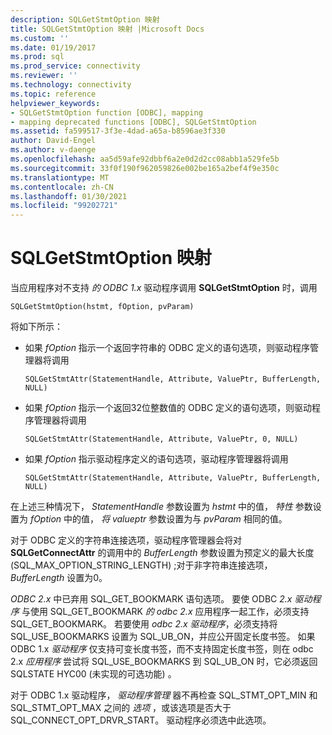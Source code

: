 ```yaml
---
description: SQLGetStmtOption 映射
title: SQLGetStmtOption 映射 |Microsoft Docs
ms.custom: ''
ms.date: 01/19/2017
ms.prod: sql
ms.prod_service: connectivity
ms.reviewer: ''
ms.technology: connectivity
ms.topic: reference
helpviewer_keywords:
- SQLGetStmtOption function [ODBC], mapping
- mapping deprecated functions [ODBC], SQLGetStmtOption
ms.assetid: fa599517-3f3e-4dad-a65a-b8596ae3f330
author: David-Engel
ms.author: v-daenge
ms.openlocfilehash: aa5d59afe92dbbf6a2e0d2d2cc08abb1a529fe5b
ms.sourcegitcommit: 33f0f190f962059826e002be165a2bef4f9e350c
ms.translationtype: MT
ms.contentlocale: zh-CN
ms.lasthandoff: 01/30/2021
ms.locfileid: "99202721"
---
```

# <a name="sqlgetstmtoption-mapping"></a>SQLGetStmtOption 映射
当应用程序对不支持 *的 ODBC 1.x* 驱动程序调用 **SQLGetStmtOption** 时，调用  
  
```  
SQLGetStmtOption(hstmt, fOption, pvParam)  
```  
  
 将如下所示：  
  
-   如果 *fOption* 指示一个返回字符串的 ODBC 定义的语句选项，则驱动程序管理器将调用  
  
    ```  
    SQLGetStmtAttr(StatementHandle, Attribute, ValuePtr, BufferLength, NULL)  
    ```  
  
-   如果 *fOption* 指示一个返回32位整数值的 ODBC 定义的语句选项，则驱动程序管理器将调用  
  
    ```  
    SQLGetStmtAttr(StatementHandle, Attribute, ValuePtr, 0, NULL)  
    ```  
  
-   如果 *fOption* 指示驱动程序定义的语句选项，驱动程序管理器将调用  
  
    ```  
    SQLGetStmtAttr(StatementHandle, Attribute, ValuePtr, BufferLength, NULL)  
    ```  
  
 在上述三种情况下， *StatementHandle* 参数设置为 *hstmt* 中的值， *特性* 参数设置为 *fOption* 中的值， *将 valueptr* 参数设置为与 *pvParam* 相同的值。  
  
 对于 ODBC 定义的字符串连接选项，驱动程序管理器会将对 **SQLGetConnectAttr** 的调用中的 *BufferLength* 参数设置为预定义的最大长度 (SQL_MAX_OPTION_STRING_LENGTH) ;对于非字符串连接选项， *BufferLength* 设置为0。  
  
 *ODBC 2.x* 中已弃用 SQL_GET_BOOKMARK 语句选项。 要使 ODBC *2.x 驱动程序* 与使用 SQL_GET_BOOKMARK *的 odbc 2.x* 应用程序一起工作，必须支持 SQL_GET_BOOKMARK。 若要使用 *odbc 2.x 驱动程序*，必须支持将 SQL_USE_BOOKMARKS 设置为 SQL_UB_ON，并应公开固定长度书签。 如果 ODBC 1.x *驱动程序* 仅支持可变长度书签，而不支持固定长度书签，则在 odbc 2.x *应用程序* 尝试将 SQL_USE_BOOKMARKS 到 SQL_UB_ON 时，它必须返回 SQLSTATE HYC00 (未实现的可选功能) 。  
  
 对于 ODBC 1.x 驱动程序， *驱动程序管理* 器不再检查 SQL_STMT_OPT_MIN 和 SQL_STMT_OPT_MAX 之间的 *选项* ，或该选项是否大于 SQL_CONNECT_OPT_DRVR_START。 驱动程序必须选中此选项。
